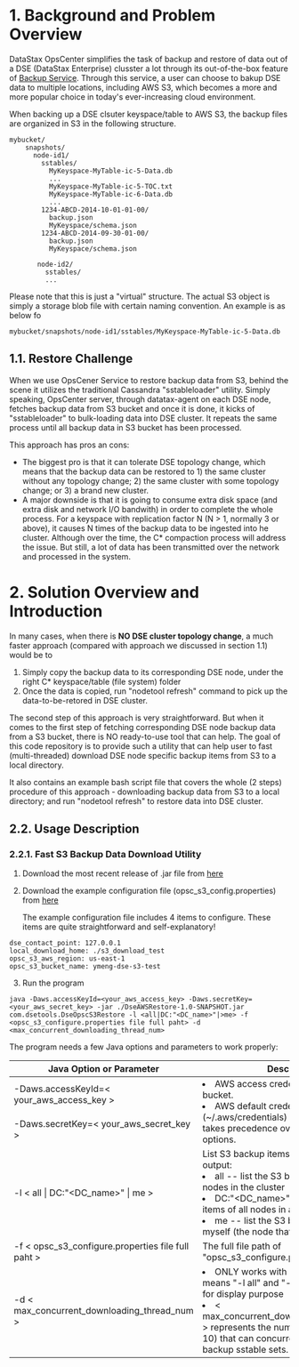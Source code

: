 # 1. Background and Problem Overview

DataStax OpsCenter simplifies the task of backup and restore of data out of a DSE (DataStax Enterprise) clusster a lot through its out-of-the-box feature of [Backup Service](https://docs.datastax.com/en/opscenter/6.5/opsc/online_help/services/opscBackupService.html). Through this service, a user can choose to bakup DSE data to multiple locations, including AWS S3, which becomes a more and more popular choice in today's ever-increasing cloud environment.

When backing up a DSE clsuter keyspace/table to AWS S3, the backup files are organized in S3 in the following structure.

```
mybucket/
    snapshots/
      node-id1/
        sstables/
          MyKeyspace-MyTable-ic-5-Data.db
          ...
          MyKeyspace-MyTable-ic-5-TOC.txt
          MyKeyspace-MyTable-ic-6-Data.db
          ...
        1234-ABCD-2014-10-01-01-00/
          backup.json
          MyKeyspace/schema.json
        1234-ABCD-2014-09-30-01-00/
          backup.json
          MyKeyspace/schema.json
          
       node-id2/
         sstables/
         ...
```

Please note that this is just a "virtual" structure. The actual S3 object is simply a storage blob file with certain naming convention. An example is as below fo 
```
mybucket/snapshots/node-id1/sstables/MyKeyspace-MyTable-ic-5-Data.db
```

## 1.1. Restore Challenge 

When we use OpsCener Service to restore backup data from S3, behind the scene it utilizes the traditional Cassandra "sstableloader" utility. Simply speaking, OpsCenter server, through datatax-agent on each DSE node, fetches backup data from 
S3 bucket and once it is done, it kicks of "sstableloader" to bulk-loading data into DSE cluster. It repeats the same process until all backup data in S3 bucket has been processed.

This approach has pros an cons: 
- The biggest pro is that it can tolerate DSE topology change, which means that the backup data can be restored to 1) the same cluster without any topology change; 2) the same cluster with some topology change; or 3) a brand new cluster.
- A major downside is that it is going to consume extra disk space (and extra disk and network I/O bandwith) in order to complete the whole process. For a keyspace with replication factor N (N > 1, normally 3 or above), it causes N times of the backup data to be ingested into he cluster. Although over the time, the C* compaction process will address the issue. But still, a lot of data has been transmitted over the network and processed in the system.


# 2. Solution Overview and Introduction

In many cases, when there is **NO DSE cluster topology change**, a much faster approach (compared with approach we discussed in section 1.1) would be to
1) Simply copy the backup data to its corresponding DSE node, under the right C* keyspace/table (file system) folder
2) Once the data is copied, run "nodetool refresh" command to pick up the data-to-be-retored in DSE cluster.

The second step of this approach is very straightforward. But when it comes to the first step of fetching corresponding DSE node backup data from a S3 bucket, there is NO ready-to-use tool that can help. The goal of this code repository is to provide such a utility that can help user to fast (multi-threaded) download DSE node specific backup items from S3 to a local directory. 

It also contains an example bash script file that covers the whole (2 steps) procedure of this approach - downloading backup data from S3 to a local directory; and run "nodetool refresh" to restore data into DSE cluster.

## 2.2. Usage Description

### 2.2.1. Fast S3 Backup Data Download Utility

1. Download the most recent release of .jar file from [here](https://github.com/yabinmeng/opscs3restore/releases/download/1.0/DseAWSRestore-1.0-SNAPSHOT.jar)

2. Download the example configuration file (opsc_s3_config.properties) from [here](https://github.com/yabinmeng/opscs3restore/blob/master/src/main/resources/opsc_s3_config.properties)

   The example configuration file includes 4 items to configure. These items are quite straightforward and self-explanatory!
```
dse_contact_point: 127.0.0.1
local_download_home: ./s3_download_test
opsc_s3_aws_region: us-east-1
opsc_s3_bucket_name: ymeng-dse-s3-test
```

3. Run the program 
```
java -Daws.accessKeyId=<your_aws_access_key> -Daws.secretKey=<your_aws_secret_key> -jar ./DseAWSRestore-1.0-SNAPSHOT.jar com.dsetools.DseOpscS3Restore -l <all|DC:"<DC_name>"|>me> -f <opsc_s3_configure.properties file full paht> -d <max_concurrent_downloading_thread_num>
```

The program needs a few Java options and parameters to work properly:

<table>
    <thead>
        <tr>
            <th width=40%>Java Option or Parameter</th>
            <th>Description</th>
        </tr>
    </thead>
    <tbody>
        <tr>
            <td> -Daws.accessKeyId=&lt; your_aws_access_key &gt; </td>
            <td rowspan=2> 
                <li> AWS access credentials to access S3 bucket. </li>
                <li> AWS default credential file (~/.aws/credentials) is also supported and takes precedence over the credential JVM options. </li>
            </td>
        </tr>
        <tr>
            <td> -Daws.secretKey=&lt; your_aws_secret_key &gt; </td>
        </tr>
        <tr> 
            <td> -l &lt; all | DC:"&lt;DC_name&gt;" | me &gt; </td>
            <td> List S3 backup items on the commandline output: <br/>
                <li> all -- list the S3 backup items for all nodes in the cluster </li>
                <li> DC:"&lt;DC_name&gt;" -- list the S3 backup items of all nodes in a specified DC </li>
                <li> me -- list the S3 bckup item just for myself (the node that runs this program) </li>
        </tr>
        <tr>
            <td> -f &lt; opsc_s3_configure.properties file full paht &gt; </td>
            <td> The full file path of "opsc_s3_configure.properties" file. </td>
        </tr>
        <tr>
            <td> -d &lt; max_concurrent_downloading_thread_num &gt; </td>
            <td> 
                <li> ONLY works with "-l me" option; which means "-l all" and "-l DC" options are just for display purpose </li>
                <li> &lt; max_concurrent_downloading_thread_num &gt; represents the number of threads (Max 10) that can concurrently download S3 backup sstable sets. </li>
        </tr>
    </tbody>
</table>


